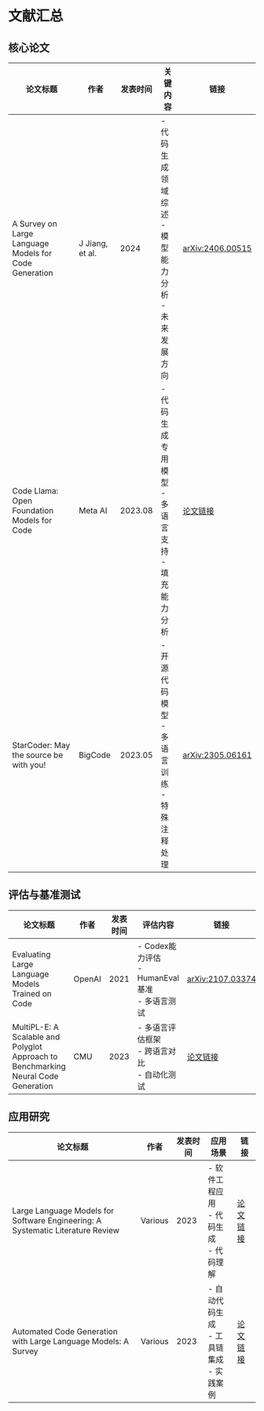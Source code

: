 # 文献汇总

## 核心论文

| 论文标题 | 作者 | 发表时间 | 关键内容 | 链接 |
|---------|------|----------|----------|------|
| A Survey on Large Language Models for Code Generation | J Jiang, et al. | 2024 | - 代码生成领域综述<br>- 模型能力分析<br>- 未来发展方向 | [arXiv:2406.00515](https://arxiv.org/abs/2406.00515) |
| Code Llama: Open Foundation Models for Code | Meta AI | 2023.08 | - 代码生成专用模型<br>- 多语言支持<br>- 填充能力分析 | [论文链接](https://ai.meta.com/research/publications/code-llama-open-foundation-models-for-code/) |
| StarCoder: May the source be with you! | BigCode | 2023.05 | - 开源代码模型<br>- 多语言训练<br>- 特殊注释处理 | [arXiv:2305.06161](https://arxiv.org/abs/2305.06161) |

## 评估与基准测试

| 论文标题 | 作者 | 发表时间 | 评估内容 | 链接 |
|---------|------|----------|----------|------|
| Evaluating Large Language Models Trained on Code | OpenAI | 2021 | - Codex能力评估<br>- HumanEval基准<br>- 多语言测试 | [arXiv:2107.03374](https://arxiv.org/abs/2107.03374) |
| MultiPL-E: A Scalable and Polyglot Approach to Benchmarking Neural Code Generation | CMU | 2023 | - 多语言评估框架<br>- 跨语言对比<br>- 自动化测试 | [论文链接](https://arxiv.org/abs/2301.09062) |

## 应用研究

| 论文标题 | 作者 | 发表时间 | 应用场景 | 链接 |
|---------|------|----------|----------|------|
| Large Language Models for Software Engineering: A Systematic Literature Review | Various | 2023 | - 软件工程应用<br>- 代码生成<br>- 代码理解 | [论文链接](https://arxiv.org/abs/2308.10620) |
| Automated Code Generation with Large Language Models: A Survey | Various | 2023 | - 自动代码生成<br>- 工具链集成<br>- 实践案例 | [论文链接](https://arxiv.org/abs/2310.11386) |





